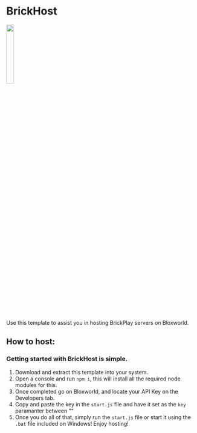 # BrickHost
<img src="https://www.bloxworld.xyz/images/icon.png" style="width:20%"></img>
<br>
Use this template to assist you in hosting BrickPlay servers on Bloxworld.

## How to host:
### Getting started with BrickHost is simple.
1. Download and extract this template into your system.
1. Open a console and run ``npm i``, this will install all the required node modules for this.
2. Once completed go on Bloxworld, and locate your API Key on the Developers tab.
3. Copy and paste the key in the ``start.js`` file and have it set as the ``key`` paramanter between ""
4. Once you do all of that, simply run the ``start.js`` file or start it using the ``.bat`` file included on Windows!
Enjoy hosting!
